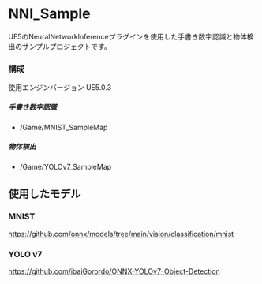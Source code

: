 # NNI_Sample
UE5のNeuralNetworkInferenceプラグインを使用した手書き数字認識と物体検出のサンプルプロジェクトです。

### 構成

使用エンジンバージョン UE5.0.3

##### 手書き数字認識

- /Game/MNIST_SampleMap

##### 物体検出

- /Game/YOLOv7_SampleMap

## 使用したモデル

### MNIST
https://github.com/onnx/models/tree/main/vision/classification/mnist

### YOLO v7
https://github.com/ibaiGorordo/ONNX-YOLOv7-Object-Detection

